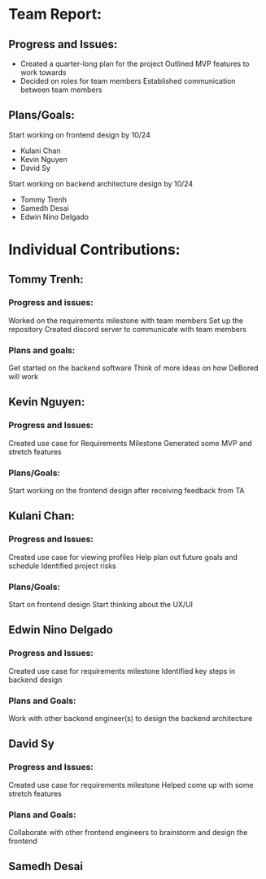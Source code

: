 # Team Report:
## Progress and Issues:
- Created a quarter-long plan for the project
  Outlined MVP features to work towards
- Decided on roles for team members
  Established communication between team members
## Plans/Goals:
  Start working on frontend design by 10/24
- Kulani Chan
- Kevin Nguyen
- David Sy

Start working on backend architecture design by 10/24
- Tommy Trenh
- Samedh Desai
- Edwin Nino Delgado

# Individual Contributions: 
## Tommy Trenh:
### Progress and issues:
  Worked on the requirements milestone with team members
  Set up the repository
  Created discord server to communicate with team members
### Plans and goals:
  Get started on the backend software
  Think of more ideas on how DeBored will work
## Kevin Nguyen: 
### Progress and Issues:
  Created use case for Requirements Milestone
  Generated some MVP and stretch features 
### Plans/Goals:
  Start working on the frontend design after receiving feedback from TA
## Kulani Chan: 
### Progress and Issues: 
  Created use case for viewing profiles
  Help plan out future goals and schedule
  Identified project risks
### Plans/Goals:
  Start on frontend design
  Start thinking about the UX/UI
## Edwin Nino Delgado
### Progress and Issues:
  Created use case for requirements milestone
  Identified key steps in backend design
### Plans and Goals:
  Work with other backend engineer(s) to design the backend architecture
## David Sy
### Progress and Issues:
  Created use case for requirements milestone
  Helped come up with some stretch features
### Plans and Goals:
  Collaborate with other frontend engineers to brainstorm and design the frontend
## Samedh Desai
